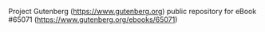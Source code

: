 Project Gutenberg (https://www.gutenberg.org) public repository for
eBook #65071 (https://www.gutenberg.org/ebooks/65071)
